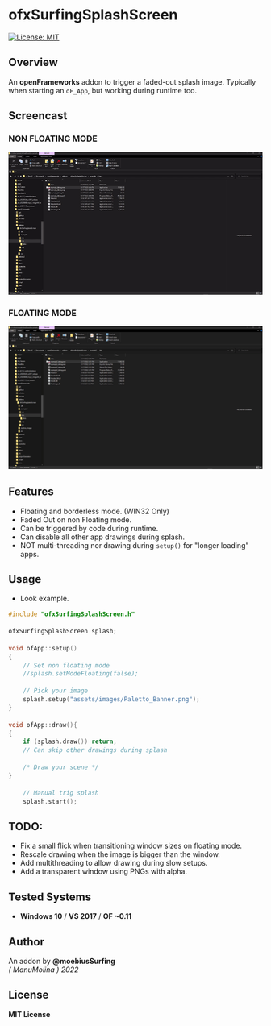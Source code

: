 # ofxSurfingSplashScreen
[![License: MIT](https://img.shields.io/badge/License-MIT-yellow.svg)](https://opensource.org/licenses/MIT)

## Overview
An **openFrameworks** addon to trigger a faded-out splash image. Typically when starting an `oF_App`, but working during runtime too.

## Screencast

### NON FLOATING MODE
![](ofxSurfingSplashScreen2.gif)

### FLOATING MODE
![](ofxSurfingSplashScreen.gif)

## Features
- Floating and borderless mode. (WIN32 Only)
- Faded Out on non Floating mode.
- Can be triggered by code during runtime.
- Can disable all other app drawings during splash.
- NOT multi-threading nor drawing during `setup()` for "longer loading" apps.

## Usage

* Look example.

```.cpp	
#include "ofxSurfingSplashScreen.h"

ofxSurfingSplashScreen splash;

void ofApp::setup()
{
	// Set non floating mode
	//splash.setModeFloating(false); 

	// Pick your image
	splash.setup("assets/images/Paletto_Banner.png");
}

void ofApp::draw(){
{
	if (splash.draw()) return;
	// Can skip other drawings during splash 

	/* Draw your scene */
}

	// Manual trig splash
	splash.start();
```

## TODO:
* Fix a small flick when transitioning window sizes on floating mode.
* Rescale drawing when the image is bigger than the window.
* Add multithreading to allow drawing during slow setups.
* Add a transparent window using PNGs with alpha.  

## Tested Systems
* **Windows 10** / **VS 2017** / **OF ~0.11**

## Author
An addon by **@moebiusSurfing**  
*( ManuMolina ) 2022*  

## License
**MIT License**